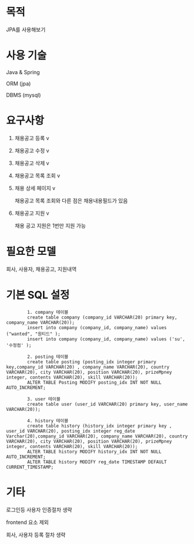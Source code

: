 # 목적
JPA를 사용해보기 

# 사용 기술
Java & Spring

ORM (jpa)

DBMS (mysql)

# 요구사항
1. 채용공고 등록 v
2. 채용공고 수정 v
3. 채용공고 삭제 v
4. 채용공고 목록 조회 v
5. 채용 상세 페이지 v
   
   채용공고 목록 조회와 다른 점은 채용내용필드가 있음
7. 채용공고 지원 v
   
   채용 공고 지원은 1번만 지원 가능

# 필요한 모델
  회사, 사용자, 채용공고, 지원내역 

# 기본 SQL 설정 

            1. company 테이블
            create table company (company_id VARCHAR(20) primary key, company_name VARCHAR(20));
            insert into company (company_id, company_name) values ("wanted", "원티드" );
            insert into company (company_id, company_name) values ('su', '수정컴' );

            2. posting 테이블
            create table posting (posting_idx integer primary key,company_id VARCHAR(20) , company_name VARCHAR(20), country VARCHAR(20), city VARCHAR(20), position VARCHAR(20), prizeMpney                   integer, contents VARCHAR(20), skill VARCHAR(20)); 
            ALTER TABLE Posting MODIFY posting_idx INT NOT NULL AUTO_INCREMENT;

            3. user 테이블
            create table user (user_id VARCHAR(20) primary key, user_name VARCHAR(20)); 

            4. history 테이블
            create table history (history_idx integer primary key ,  user_id VARCHAR(20), posting_idx integer reg_date Varchar(20),company_id VARCHAR(20), company_name VARCHAR(20), country                   VARCHAR(20), city VARCHAR(20), position VARCHAR(20), prizeMpney integer, contents VARCHAR(20), skill VARCHAR(20)); 
            ALTER TABLE history MODIFY history_idx INT NOT NULL AUTO_INCREMENT;
            ALTER TABLE history MODIFY reg_date TIMESTAMP DEFAULT CURRENT_TIMESTAMP;
            
   
        
# 기타
  로그인등 사용자 인증절차 생략

  frontend 요소 제외

  회사, 사용자 등록 절차 생략

